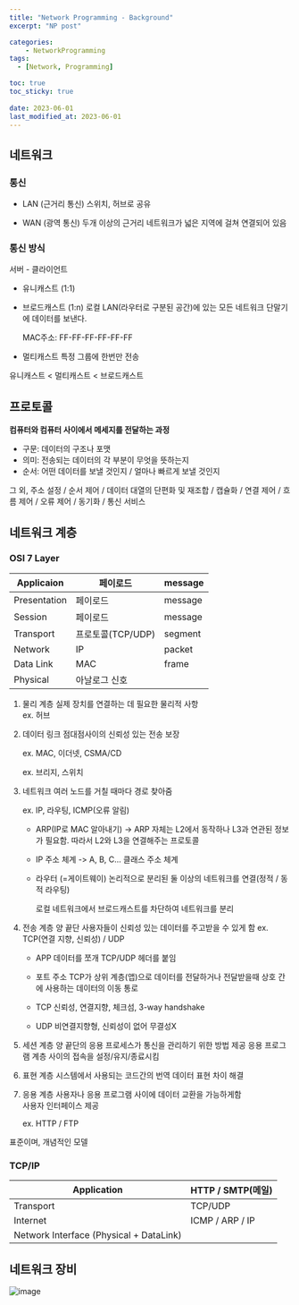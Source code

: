 ```yaml
---
title: "Network Programming - Background"
excerpt: "NP post"

categories:
    - NetworkProgramming
tags:
  - [Network, Programming]

toc: true
toc_sticky: true
 
date: 2023-06-01
last_modified_at: 2023-06-01
---
```


## 네트워크
### 통신
- LAN (근거리 통신)
    스위치, 허브로 공유

- WAN (광역 통신)
    두개 이상의 근거리 네트워크가 넓은 지역에 걸쳐 연결되어 있음

### 통신 방식
서버 - 클라이언트
- 유니캐스트 (1:1)
- 브로드캐스트 (1:n)
    로컬 LAN(라우터로 구분된 공간)에 있는 모든 네트워크 단말기에 데이터를 보낸다.  

    MAC주소: FF-FF-FF-FF-FF-FF
- 멀티캐스트
    특정 그룹에 한번만 전송

유니캐스트 < 멀티캐스트 < 브로드캐스트

## 프로토콜
**컴퓨터와 컴퓨터 사이에서 메세지를 전달하는 과정**  

- 구문: 데이터의 구조나 포맷
- 의미: 전송되는 데이터의 각 부분이 무엇을 뜻하는지
- 순서: 어떤 데이터를 보낼 것인지 / 얼마나 빠르게 보낼 것인지

그 외, 주소 설정 / 순서 제어 / 데이터 대열의 단편화 및 재조합 / 캡슐화 / 연결 제어 / 흐름 제어 / 오류 제어 / 동기화 / 통신 서비스

## 네트워크 계층
### OSI 7 Layer

| Applicaion | 페이로드 | message |
| --- | --- | --- |
| Presentation | 페이로드 | message |
| Session | 페이로드 | message |
| Transport | 프로토콜(TCP/UDP) | segment |
| Network | IP | packet |
| Data Link | MAC | frame |
| Physical | 아날로그 신호 |  |

1. 물리 계층
    실제 장치를 연결하는 데 필요한 물리적 사항  
    ex. 허브

2. 데이터 링크
    점대점사이의 신뢰성 있는 전송 보장  

    ex. MAC, 이더넷, CSMA/CD  

    ex. 브리지, 스위치

3. 네트워크
    여러 노드를 거칠 때마다 경로 찾아줌  

    ex. IP, 라우팅, ICMP(오류 알림)
    - ARP(IP로 MAC 알아내기)
    -> ARP 자체는 L2에서 동작하나 L3과 연관된 정보가 필요함.
    따라서 L2와 L3을 연결해주는 프로토콜
    - IP 주소 체계 -> A, B, C... 클래스 주소 체계

    - 라우터 (=게이트웨이)
        논리적으로 분리된 둘 이상의 네트워크를 연결(정적 / 동적 라우팅)

        로컬 네트워크에서 브로드캐스트를 차단하여 네트워크를 분리 


4. 전송 계층
    양 끝단 사용자들이 신뢰성 있는 데이터를 주고받을 수 있게 함
    ex. TCP(연결 지향, 신뢰성) / UDP  
    - APP 데이터를 쪼개 TCP/UDP 헤더를 붙임
    - 포트 주소
        TCP가 상위 계층(앱)으로 데이터를 전달하거나 전달받을때 상호 간에 사용하는 데이터의 이동 통로

    - TCP
        신뢰성, 연결지향, 체크섬, 3-way handshake

    - UDP
        비연결지향형, 신뢰성이 없어 무결성X

5. 세션 계층
    양 끝단의 응용 프로세스가 통신을 관리하기 위한 방법 제공
    응용 프로그램 계층 사이의 접속을 설정/유지/종료시킴

6. 표현 계층
    시스템에서 사용되는 코드간의 번역
    데이터 표현 차이 해결

7. 응용 계층
    사용자나 응용 프로그램 사이에 데이터 교환을 가능하게함  
    사용자 인터페이스 제공

    ex. HTTP / FTP

표준이며, 개념적인 모델  

### TCP/IP

| Application | HTTP / SMTP(메일) |
| --- | --- |
| Transport | TCP/UDP |
| Internet | ICMP / ARP / IP |
| Network Interface (Physical + DataLink) |  |


## 네트워크 장비

![image](https://github.com/ssoxong/ssoxong.github.io/assets/112956015/33e9fed1-5d6b-41f7-858a-ba65fec2b2c5)
